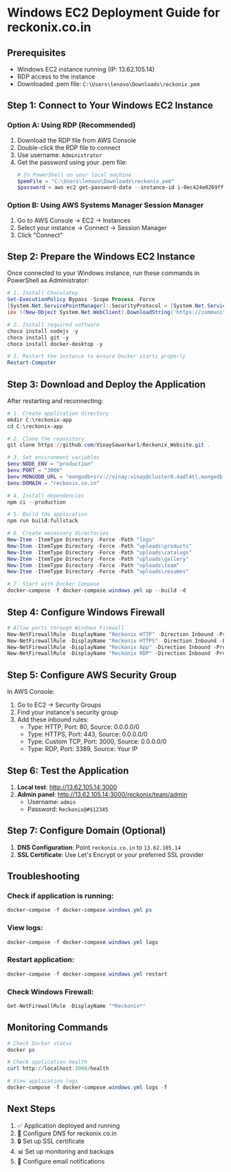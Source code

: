 # Windows EC2 Deployment Guide for reckonix.co.in

## Prerequisites
- Windows EC2 instance running (IP: 13.62.105.14)
- RDP access to the instance
- Downloaded .pem file: `C:\Users\lenovo\Downloads\reckonix.pem`

## Step 1: Connect to Your Windows EC2 Instance

### Option A: Using RDP (Recommended)
1. Download the RDP file from AWS Console
2. Double-click the RDP file to connect
3. Use username: `Administrator`
4. Get the password using your .pem file:
   ```powershell
   # In PowerShell on your local machine
   $pemFile = "C:\Users\lenovo\Downloads\reckonix.pem"
   $password = aws ec2 get-password-data --instance-id i-0ec424e0269ffb949 --priv-launch-key $pemFile
   ```

### Option B: Using AWS Systems Manager Session Manager
1. Go to AWS Console → EC2 → Instances
2. Select your instance → Connect → Session Manager
3. Click "Connect"

## Step 2: Prepare the Windows EC2 Instance

Once connected to your Windows instance, run these commands in PowerShell as Administrator:

```powershell
# 1. Install Chocolatey
Set-ExecutionPolicy Bypass -Scope Process -Force
[System.Net.ServicePointManager]::SecurityProtocol = [System.Net.ServicePointManager]::SecurityProtocol -bor 3072
iex ((New-Object System.Net.WebClient).DownloadString('https://community.chocolatey.org/install.ps1'))

# 2. Install required software
choco install nodejs -y
choco install git -y
choco install docker-desktop -y

# 3. Restart the instance to ensure Docker starts properly
Restart-Computer
```

## Step 3: Download and Deploy the Application

After restarting and reconnecting:

```powershell
# 1. Create application directory
mkdir C:\reckonix-app
cd C:\reckonix-app

# 2. Clone the repository
git clone https://github.com/VinaySawarkar1/Reckonix_Website.git .

# 3. Set environment variables
$env:NODE_ENV = "production"
$env:PORT = "3000"
$env:MONGODB_URL = "mongodb+srv://vinay:vinay@cluster0.4adl4tl.mongodb.net/reckonix?retryWrites=true&w=majority"
$env:DOMAIN = "reckonix.co.in"

# 4. Install dependencies
npm ci --production

# 5. Build the application
npm run build:fullstack

# 6. Create necessary directories
New-Item -ItemType Directory -Force -Path "logs"
New-Item -ItemType Directory -Force -Path "uploads\products"
New-Item -ItemType Directory -Force -Path "uploads\catalogs"
New-Item -ItemType Directory -Force -Path "uploads\gallery"
New-Item -ItemType Directory -Force -Path "uploads\team"
New-Item -ItemType Directory -Force -Path "uploads\resumes"

# 7. Start with Docker Compose
docker-compose -f docker-compose.windows.yml up --build -d
```

## Step 4: Configure Windows Firewall

```powershell
# Allow ports through Windows Firewall
New-NetFirewallRule -DisplayName "Reckonix HTTP" -Direction Inbound -Protocol TCP -LocalPort 80 -Action Allow
New-NetFirewallRule -DisplayName "Reckonix HTTPS" -Direction Inbound -Protocol TCP -LocalPort 443 -Action Allow
New-NetFirewallRule -DisplayName "Reckonix App" -Direction Inbound -Protocol TCP -LocalPort 3000 -Action Allow
New-NetFirewallRule -DisplayName "Reckonix RDP" -Direction Inbound -Protocol TCP -LocalPort 3389 -Action Allow
```

## Step 5: Configure AWS Security Group

In AWS Console:
1. Go to EC2 → Security Groups
2. Find your instance's security group
3. Add these inbound rules:
   - Type: HTTP, Port: 80, Source: 0.0.0.0/0
   - Type: HTTPS, Port: 443, Source: 0.0.0.0/0
   - Type: Custom TCP, Port: 3000, Source: 0.0.0.0/0
   - Type: RDP, Port: 3389, Source: Your IP

## Step 6: Test the Application

1. **Local test**: http://13.62.105.14:3000
2. **Admin panel**: http://13.62.105.14:3000/reckonix/team/admin
   - Username: `admin`
   - Password: `Reckonix@#$12345`

## Step 7: Configure Domain (Optional)

1. **DNS Configuration**: Point `reckonix.co.in` to `13.62.105.14`
2. **SSL Certificate**: Use Let's Encrypt or your preferred SSL provider

## Troubleshooting

### Check if application is running:
```powershell
docker-compose -f docker-compose.windows.yml ps
```

### View logs:
```powershell
docker-compose -f docker-compose.windows.yml logs
```

### Restart application:
```powershell
docker-compose -f docker-compose.windows.yml restart
```

### Check Windows Firewall:
```powershell
Get-NetFirewallRule -DisplayName "*Reckonix*"
```

## Monitoring Commands

```powershell
# Check Docker status
docker ps

# Check application health
curl http://localhost:3000/health

# View application logs
docker-compose -f docker-compose.windows.yml logs -f
```

## Next Steps

1. ✅ Application deployed and running
2. 🔄 Configure DNS for reckonix.co.in
3. 🔒 Set up SSL certificate
4. 📊 Set up monitoring and backups
5. 📧 Configure email notifications
